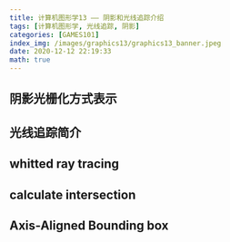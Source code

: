 ```yaml
---
title: 计算机图形学13 —— 阴影和光线追踪介绍
tags: [计算机图形学, 光线追踪, 阴影]
categories: [GAMES101]
index_img: /images/graphics13/graphics13_banner.jpeg
date: 2020-12-12 22:19:33
math: true
---
```



## 阴影光栅化方式表示

## 光线追踪简介

## whitted ray tracing

## calculate intersection

## Axis-Aligned Bounding box